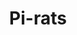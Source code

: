 ---
title: "Pi-rats"
type: "thumb"
weight: 16
draft: false
url_sml: "/images/illustration/thumbs/sml/Pi-rats1"
url_lge: "/images/illustration/thumbs/lge/Pi-rats1"
alt: "Illustration artwork showing rat pirates fighting a sea monster"
---